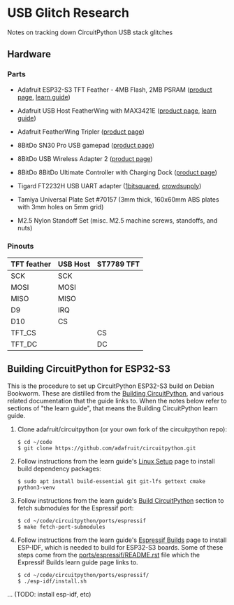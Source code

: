<!-- SPDX-License-Identifier: MIT -->
<!-- SPDX-FileCopyrightText: Copyright 2024 Sam Blenny -->
# USB Glitch Research

Notes on tracking down CircuitPython USB stack glitches


## Hardware


### Parts

- Adafruit ESP32-S3 TFT Feather - 4MB Flash, 2MB PSRAM
  ([product page](https://www.adafruit.com/product/5483),
  [learn guide](https://learn.adafruit.com/adafruit-esp32-s3-tft-feather))

- Adafruit USB Host FeatherWing with MAX3421E
  ([product page](https://www.adafruit.com/product/5858),
  [learn guide](https://learn.adafruit.com/adafruit-usb-host-featherwing-with-max3421e))

- Adafruit FeatherWing Tripler
  ([product page](https://www.adafruit.com/product/3417))

- 8BitDo SN30 Pro USB gamepad
  ([product page](https://www.8bitdo.com/sn30-pro-usb-gamepad/))

- 8BitDo USB Wireless Adapter 2
  ([product page](https://www.8bitdo.com/usb-wireless-adapter-2/))

- 8BitDo 8BitDo Ultimate Controller with Charging Dock
  ([product page](https://www.8bitdo.com/ultimate-bluetooth-controller/))

- Tigard FT2232H USB UART adapter
  ([1bitsquared](https://1bitsquared.com/products/tigar),
  [crowdsupply](https://www.crowdsupply.com/securinghw/tigard))

- Tamiya Universal Plate Set #70157
  (3mm thick, 160x60mm ABS plates with 3mm holes on 5mm grid)

- M2.5 Nylon Standoff Set
  (misc. M2.5 machine screws, standoffs, and nuts)


### Pinouts

| TFT feather | USB Host | ST7789 TFT |
| ----------- | -------- | ---------- |
|  SCK        |  SCK     |            |
|  MOSI       |  MOSI    |            |
|  MISO       |  MISO    |            |
|  D9         |  IRQ     |            |
|  D10        |  CS      |            |
|  TFT_CS     |          |  CS        |
|  TFT_DC     |          |  DC        |


## Building CircuitPython for ESP32-S3

This is the procedure to set up CircuitPython ESP32-S3 build on Debian
Bookworm. These are distilled from the
[Building CircuitPython](https://learn.adafruit.com/building-circuitpython),
and various related documentation that the guide links to. When the notes below
refer to sections of "the learn guide", that means the Building CircuitPython
learn guide.

1. Clone adafruit/circuitpython (or your own fork of the circuitpython repo):

    ```
    $ cd ~/code
    $ git clone https://github.com/adafruit/circuitpython.git
    ```

2. Follow instructions from the learn guide's
   [Linux Setup](https://learn.adafruit.com/building-circuitpython/linux)
   page to install build dependency packages:

    ```
    $ sudo apt install build-essential git git-lfs gettext cmake python3-venv
    ```

3. Follow instructions from the learn guide's
   [Build CircuitPython](https://learn.adafruit.com/building-circuitpython/build-circuitpython)
   section to fetch submodules for the Espressif port:

    ```
    $ cd ~/code/circuitpython/ports/espressif
    $ make fetch-port-submodules
    ```

4. Follow instructions from the learn guide's
   [Espressif Builds](https://learn.adafruit.com/building-circuitpython/espressif-build)
   page to install ESP-IDF, which is needed to build for ESP32-S3 boards. Some
   of these steps come from the
   [ports/espressif/README.rst](https://github.com/adafruit/circuitpython/blob/main/ports/espressif/README.rst)
   file which the Expressif Builds learn guide page links to.

    ```
    $ cd ~/code/circuitpython/ports/espressif/
    $ ./esp-idf/install.sh
    ```

... (TODO: install esp-idf, etc)
